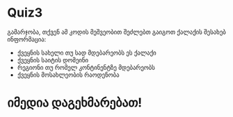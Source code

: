 # Quiz3
გამარჯობა,
თქვენ ამ კოდის მეშვეობით შეძლებთ გაიგოთ ქალაქის შესახებ ინფორმაცია:
- ქვეყნის სახელი თუ სად მდებარეობს ეს ქალაქი
- ქვეყნის საიტის დომეინი
- რეგიონი თუ რომელ კონტინენტზე მდებარეობს
- ქვეყნის მოსახლეობის რაოდენობა

# იმედია დაგეხმარებათ! 
